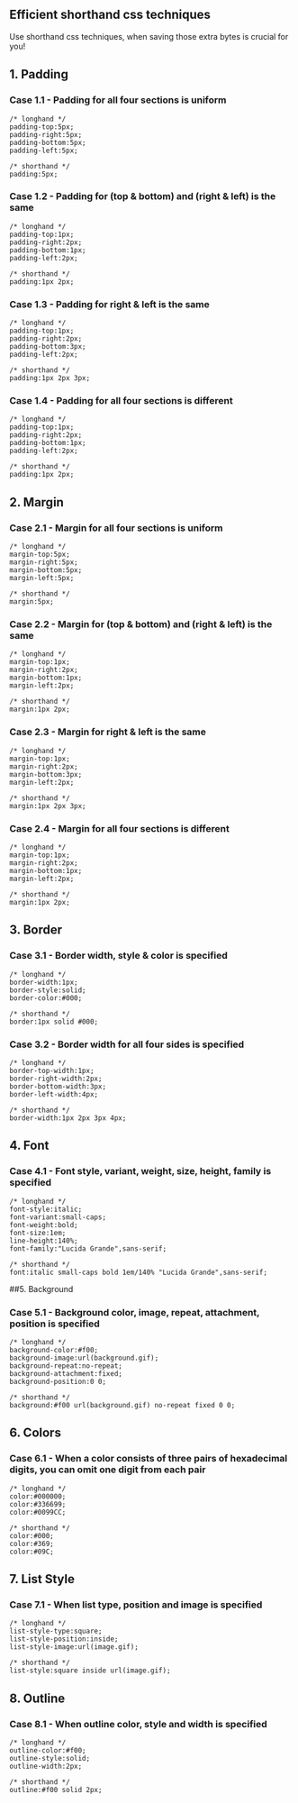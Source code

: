 Efficient shorthand css techniques
----------------------------------

Use shorthand css techniques, when saving those extra bytes is crucial for you!

## 1. Padding

### Case 1.1 - Padding for all four sections is uniform


    /* longhand */
    padding-top:5px;
    padding-right:5px;
    padding-bottom:5px;
    padding-left:5px;

    /* shorthand */
    padding:5px;


### Case 1.2 - Padding for (top & bottom) and (right & left) is the same


    /* longhand */
    padding-top:1px;
    padding-right:2px;
    padding-bottom:1px;
    padding-left:2px;

    /* shorthand */
    padding:1px 2px;


### Case 1.3 - Padding for right & left is the same


    /* longhand */
    padding-top:1px;
    padding-right:2px;
    padding-bottom:3px;
    padding-left:2px;

    /* shorthand */
    padding:1px 2px 3px;


### Case 1.4 - Padding for all four sections is different


    /* longhand */
    padding-top:1px;
    padding-right:2px;
    padding-bottom:1px;
    padding-left:2px;

    /* shorthand */
    padding:1px 2px;


## 2. Margin

### Case 2.1 - Margin for all four sections is uniform


    /* longhand */
    margin-top:5px;
    margin-right:5px;
    margin-bottom:5px;
    margin-left:5px;

    /* shorthand */
    margin:5px;


### Case 2.2 - Margin for (top & bottom) and (right & left) is the same


    /* longhand */
    margin-top:1px;
    margin-right:2px;
    margin-bottom:1px;
    margin-left:2px;

    /* shorthand */
    margin:1px 2px;


### Case 2.3 - Margin for right & left is the same


    /* longhand */
    margin-top:1px;
    margin-right:2px;
    margin-bottom:3px;
    margin-left:2px;

    /* shorthand */
    margin:1px 2px 3px;


### Case 2.4 - Margin for all four sections is different


    /* longhand */
    margin-top:1px;
    margin-right:2px;
    margin-bottom:1px;
    margin-left:2px;

    /* shorthand */
    margin:1px 2px;


## 3. Border

### Case 3.1 - Border width, style & color is specified


    /* longhand */
    border-width:1px;
    border-style:solid;
    border-color:#000;

    /* shorthand */
    border:1px solid #000;


### Case 3.2 - Border width for all four sides is specified


    /* longhand */
    border-top-width:1px;
    border-right-width:2px;
    border-bottom-width:3px;
    border-left-width:4px;

    /* shorthand */
    border-width:1px 2px 3px 4px;


## 4. Font

### Case 4.1 - Font style, variant, weight, size, height, family is specified


    /* longhand */
    font-style:italic;
    font-variant:small-caps;
    font-weight:bold;
    font-size:1em;
    line-height:140%;
    font-family:"Lucida Grande",sans-serif;

    /* shorthand */
    font:italic small-caps bold 1em/140% "Lucida Grande",sans-serif;


##5. Background

### Case 5.1 - Background color, image, repeat, attachment, position is specified


    /* longhand */
    background-color:#f00;
    background-image:url(background.gif);
    background-repeat:no-repeat;
    background-attachment:fixed;
    background-position:0 0;

    /* shorthand */
    background:#f00 url(background.gif) no-repeat fixed 0 0;


## 6. Colors

### Case 6.1 - When a color consists of three pairs of hexadecimal digits, you can omit one digit from each pair


    /* longhand */
    color:#000000;
    color:#336699;
    color:#0099CC;

    /* shorthand */
    color:#000;
    color:#369;
    color:#09C;


## 7. List Style

### Case 7.1 - When list type, position and image is specified


    /* longhand */
    list-style-type:square;
    list-style-position:inside;
    list-style-image:url(image.gif);

    /* shorthand */
    list-style:square inside url(image.gif);


## 8. Outline

### Case 8.1 - When outline color, style and width is specified


    /* longhand */
    outline-color:#f00;
    outline-style:solid;
    outline-width:2px;

    /* shorthand */
    outline:#f00 solid 2px;

